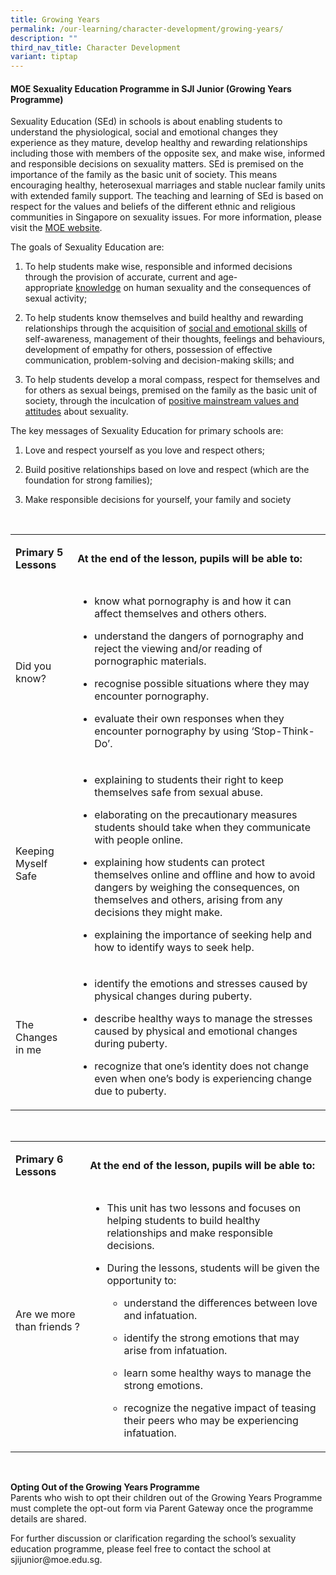 ```yaml
---
title: Growing Years
permalink: /our-learning/character-development/growing-years/
description: ""
third_nav_title: Character Development
variant: tiptap
---
```

<h4><strong><a rel="noopener noreferrer nofollow" target="_blank">MOE Sexuality Education Programme in SJI Junior (Growing Years Programme)</a></strong></h4>
<p>Sexuality Education (SEd) in schools is about enabling students to understand
the physiological, social and emotional changes they experience as they
mature, develop healthy and rewarding relationships including those with
members of the opposite sex, and make wise, informed and responsible decisions
on sexuality matters. SEd is premised on the importance of the family as
the basic unit of society. This means encouraging healthy, heterosexual
marriages and stable nuclear family units with extended family support.
The teaching and learning of SEd is based on respect for the values and
beliefs of the different ethnic and religious communities in Singapore
on sexuality issues. For more information, please visit the <a href="https://www.moe.gov.sg/education-in-sg/our-programmes/sexuality-education/overview" rel="noopener noreferrer nofollow" target="_blank">MOE website</a>.</p>
<p>The goals of Sexuality Education are:</p>
<ol data-tight="true" class="tight">
<li>
<p>To help students make wise, responsible and informed decisions through
the provision of accurate, current and age-appropriate&nbsp;<u>knowledge</u>&nbsp;on
human sexuality and the consequences of sexual activity;</p>
</li>
<li>
<p>To help students know themselves and build healthy and rewarding relationships
through the acquisition of&nbsp;<u>social and emotional skills</u>&nbsp;of
self-awareness, management of their thoughts, feelings and behaviours,
development of empathy for others, possession of effective communication,
problem-solving and decision-making skills; and</p>
</li>
<li>
<p>To help students develop a moral compass, respect for themselves and for
others as sexual beings, premised on the family as the basic unit of society,
through the inculcation of&nbsp;<u>positive mainstream values and attitudes</u>&nbsp;about
sexuality.</p>
</li>
</ol>
<p>The key messages of Sexuality Education for primary schools are:</p>
<ol data-tight="true" class="tight">
<li>
<p>Love and respect yourself as you love and respect others;</p>
</li>
<li>
<p>Build positive relationships based on love and respect (which are the
foundation for strong families);</p>
</li>
<li>
<p>Make responsible decisions for yourself, your family and society</p>
</li>
</ol>
<p>&nbsp;</p>
<table style="minWidth: 50px">
<colgroup>
<col>
<col>
</colgroup>
<tbody>
<tr>
<td rowspan="1" colspan="1">
<p><strong>Primary 5 Lessons</strong>
</p>
</td>
<td rowspan="1" colspan="1">
<p><strong>At the end of the lesson, pupils will be able to:</strong>
</p>
</td>
</tr>
<tr>
<td rowspan="1" colspan="1">
<p>Did you know?</p>
</td>
<td rowspan="1" colspan="1">
<ul data-tight="true" class="tight">
<li>
<p>know what pornography is and how it can affect themselves and others others.</p>
</li>
<li>
<p>understand the dangers of pornography and reject the viewing and/or reading
of pornographic materials.</p>
</li>
<li>
<p>recognise possible situations where they may encounter pornography.</p>
</li>
<li>
<p>evaluate their own responses when they encounter pornography by using
‘Stop-Think-Do’.</p>
</li>
</ul>
</td>
</tr>
<tr>
<td rowspan="1" colspan="1">
<p>Keeping Myself Safe</p>
</td>
<td rowspan="1" colspan="1">
<ul data-tight="true" class="tight">
<li>
<p>explaining to students their right to keep themselves safe from sexual
abuse.</p>
</li>
<li>
<p>elaborating on the precautionary measures students should take when they
communicate with people online.</p>
</li>
<li>
<p>explaining how students can protect themselves online and offline and
how to avoid dangers by weighing the consequences, on themselves and others,
arising from any decisions they might make.</p>
</li>
<li>
<p>explaining the importance of seeking help and how to identify ways to
seek help.</p>
</li>
</ul>
</td>
</tr>
<tr>
<td rowspan="1" colspan="1">
<p>The Changes in me</p>
</td>
<td rowspan="1" colspan="1">
<ul data-tight="true" class="tight">
<li>
<p>identify the emotions and stresses caused by physical changes during puberty.</p>
</li>
<li>
<p>describe healthy ways to manage the stresses caused by physical and emotional
changes during puberty.</p>
</li>
<li>
<p>recognize that one’s identity does not change even when one’s body is
experiencing change due to puberty.</p>
</li>
</ul>
</td>
</tr>
</tbody>
</table>
<p>&nbsp;</p>
<table style="minWidth: 50px">
<colgroup>
<col>
<col>
</colgroup>
<tbody>
<tr>
<td rowspan="1" colspan="1">
<p><strong>Primary 6 Lessons</strong>
</p>
</td>
<td rowspan="1" colspan="1">
<p><strong>At the end of the lesson, pupils will be able to:</strong>
</p>
</td>
</tr>
<tr>
<td rowspan="1" colspan="1">
<p>Are we more than friends ?</p>
</td>
<td rowspan="1" colspan="1">
<ul data-tight="true" class="tight">
<li>
<p>This unit has two lessons and focuses on helping students to build healthy
relationships and make responsible decisions.</p>
</li>
<li>
<p>During the lessons, students will be given the opportunity to:</p>
<ul data-tight="true" class="tight">
<li>
<p>understand the differences between love and infatuation.</p>
</li>
<li>
<p>identify the strong emotions that may arise from infatuation.</p>
</li>
<li>
<p>learn some healthy ways to manage the strong emotions.</p>
</li>
<li>
<p>recognize the negative impact of teasing their peers who may be experiencing
infatuation.</p>
</li>
</ul>
</li>
</ul>
</td>
</tr>
</tbody>
</table>
<p><strong>&nbsp;</strong>
</p>
<p><strong>Opting Out of the Growing Years Programme</strong>
<br>Parents who wish to opt their children out of the Growing Years Programme
must complete the opt-out form via Parent Gateway once the programme details
are shared.</p>
<p>For further discussion or clarification regarding the school’s sexuality
education programme, please feel free to contact the school at <a rel="noopener noreferrer nofollow" target="_blank">sjijunior@moe.edu.sg</a>.</p>
<p>&nbsp;</p>